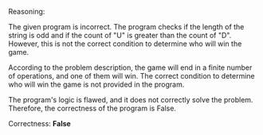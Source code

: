 Reasoning:

The given program is incorrect. The program checks if the length of the string is odd and if the count of "U" is greater than the count of "D". However, this is not the correct condition to determine who will win the game.

According to the problem description, the game will end in a finite number of operations, and one of them will win. The correct condition to determine who will win the game is not provided in the program.

The program's logic is flawed, and it does not correctly solve the problem. Therefore, the correctness of the program is False.

Correctness: **False**